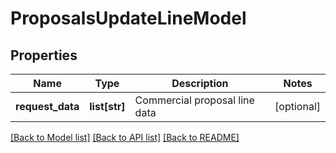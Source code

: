# ProposalsUpdateLineModel

## Properties
Name | Type | Description | Notes
------------ | ------------- | ------------- | -------------
**request_data** | **list[str]** | Commercial proposal line data | [optional] 

[[Back to Model list]](../README.md#documentation-for-models) [[Back to API list]](../README.md#documentation-for-api-endpoints) [[Back to README]](../README.md)

